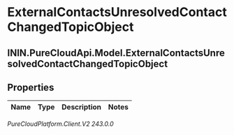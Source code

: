 # ExternalContactsUnresolvedContactChangedTopicObject

## ININ.PureCloudApi.Model.ExternalContactsUnresolvedContactChangedTopicObject

## Properties

|Name | Type | Description | Notes|
|------------ | ------------- | ------------- | -------------|



_PureCloudPlatform.Client.V2 243.0.0_
